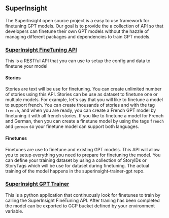 ## SuperInsight

The SuperInsight open source project is a easy to use framework for finetuning GPT models.
Our goal is to provide the a collection of API so that developers can finetune their own GPT models without the hazzle of managing different packages and dependencies to train GPT models. 


### [SuperInsight FineTuning API](https://github.com/superinsight/superinsight-api-finetuning)

This is a RESTful API that you can use to setup the config and data to finetune your model

#### Stories
Stories are text will be use for finetuning. You can create unlimited number of stories using this API.
Stories can be use as dataset to finetune one or multiple models. For example, let's say that you will like to finetune a model to support french.
You can create thousands of stories and with the tag `french`, and when you are ready, you can create a French GPT model by finetuning it with all french stories. If you like to finetune a model for French and German, then you can create a finetune model by using the tags `french` and `german` so your finetune model can support both languages.

#### Finetunes
Finetunes are use to finetune and existing GPT models. This API will allow you to setup everything you need to prepare for finetuning the model. You can define your training dataset by using a collection of StoryIDs or StoryTags which will be use for dataset during finetuning. The actual training of the model happens in the superinsight-trainer-gpt repo.  

### [SuperInsight GPT Trainer](https://github.com/superinsight/superinsight-trainer-gpt)

This is a python application that continuously look for finetunes to train by calling the SuperInsight FineTuning API. After traning has been completed the model can be exported to GCP bucket defined by your environment variable.
